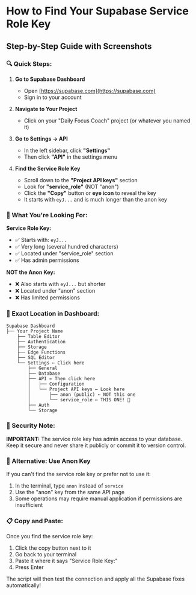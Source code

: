 # How to Find Your Supabase Service Role Key
## Step-by-Step Guide with Screenshots

### 🔍 Quick Steps:

1. **Go to Supabase Dashboard**
   - Open [https://supabase.com](https://supabase.com)
   - Sign in to your account

2. **Navigate to Your Project**
   - Click on your "Daily Focus Coach" project (or whatever you named it)

3. **Go to Settings → API**
   - In the left sidebar, click **"Settings"**
   - Then click **"API"** in the settings menu

4. **Find the Service Role Key**
   - Scroll down to the **"Project API keys"** section
   - Look for **"service_role"** (NOT "anon")
   - Click the **"Copy"** button or **eye icon** to reveal the key
   - It starts with `eyJ...` and is much longer than the anon key

### 🔑 What You're Looking For:

**Service Role Key:**
- ✅ Starts with: `eyJ...`
- ✅ Very long (several hundred characters)
- ✅ Located under "service_role" section
- ✅ Has admin permissions

**NOT the Anon Key:**
- ❌ Also starts with `eyJ...` but shorter
- ❌ Located under "anon" section  
- ❌ Has limited permissions

### 📍 Exact Location in Dashboard:

```
Supabase Dashboard
├── Your Project Name
    ├── Table Editor
    ├── Authentication  
    ├── Storage
    ├── Edge Functions
    ├── SQL Editor
    └── Settings ← Click here
        ├── General
        ├── Database
        ├── API ← Then click here
        │   ├── Configuration
        │   └── Project API keys ← Look here
        │       ├── anon (public) ← NOT this one
        │       └── service_role ← THIS ONE! 🎯
        ├── Auth
        └── Storage
```

### 🚨 Security Note:

**IMPORTANT:** The service role key has admin access to your database. Keep it secure and never share it publicly or commit it to version control.

### 🔄 Alternative: Use Anon Key

If you can't find the service role key or prefer not to use it:
1. In the terminal, type `anon` instead of `service`
2. Use the "anon" key from the same API page
3. Some operations may require manual application if permissions are insufficient

### 📋 Copy and Paste:

Once you find the service role key:
1. Click the copy button next to it
2. Go back to your terminal
3. Paste it where it says "Service Role Key:"
4. Press Enter

The script will then test the connection and apply all the Supabase fixes automatically!
